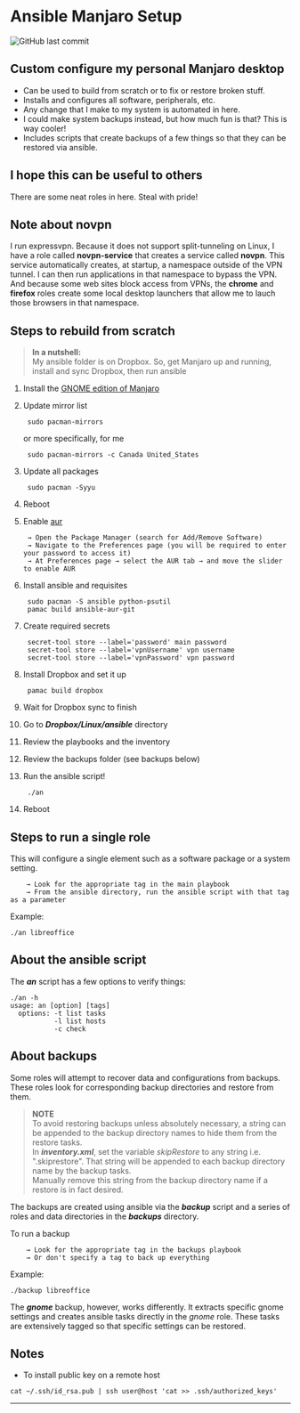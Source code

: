 # Ansible Manjaro Setup

![GitHub last commit](https://img.shields.io/github/last-commit/marinierb/ansible-manjaro-setup)

## Custom configure my personal Manjaro desktop

- Can be used to build from scratch or to fix or restore broken stuff.
- Installs and configures all software, peripherals, etc.
- Any change that I make to my system is automated in here.
- I could make system backups instead, but how much fun is that? This is way cooler!
- Includes scripts that create backups of a few things so that they can be restored via ansible.

## I hope this can be useful to others

There are some neat roles in here. Steal with pride!

## Note about novpn

I run expressvpn. Because it does not support split-tunneling on Linux, I have a role called **novpn-service** that creates a service called **novpn**. This service automatically creates, at startup, a namespace outside of the VPN tunnel. I can then run applications in that namespace to bypass the VPN. And because some web sites block access from VPNs, the **chrome** and **firefox** roles create some local desktop launchers that allow me to lauch those browsers in that namespace. 

## Steps to rebuild from scratch

>**In a nutshell:**
><br>My ansible folder is on Dropbox. So, get Manjaro up and running, install and sync Dropbox, then run ansible

1. Install the [GNOME edition of Manjaro](https://manjaro.org/download/#gnome)

1. Update mirror list

        sudo pacman-mirrors

      or more specifically, for me

        sudo pacman-mirrors -c Canada United_States

1. Update all packages

        sudo pacman -Syyu

1. Reboot

1. Enable [aur](https://wiki.archlinux.org/index.php/Arch_User_Repository)

        → Open the Package Manager (search for Add/Remove Software)
        → Navigate to the Preferences page (you will be required to enter your password to access it)
        → At Preferences page → select the AUR tab → and move the slider to enable AUR

1. Install ansible and requisites

        sudo pacman -S ansible python-psutil
        pamac build ansible-aur-git

1. Create required secrets

        secret-tool store --label='password' main password
        secret-tool store --label='vpnUsername' vpn username
        secret-tool store --label='vpnPassword' vpn password

1. Install Dropbox and set it up

        pamac build dropbox

1. Wait for Dropbox sync to finish

1. Go to ***Dropbox/Linux/ansible*** directory

1. Review the playbooks and the inventory

1. Review the backups folder (see backups below)

1. Run the ansible script!

        ./an

1. Reboot

## Steps to run a single role

This will configure a single element such as a software package or a system setting.

        → Look for the appropriate tag in the main playbook
        → From the ansible directory, run the ansible script with that tag as a parameter
Example:
```
./an libreoffice
```

## About the ansible script

The ***an*** script has a few options to verify things:

```
./an -h
usage: an [option] [tags]
  options: -t list tasks
           -l list hosts
           -c check
```

## About backups

Some roles will attempt to recover data and configurations from backups. These roles look for corresponding backup directories and restore from them.

> **NOTE**
> <br>To avoid restoring backups unless absolutely necessary, a string can be appended to the backup directory names to hide them from the restore tasks.
> <br>In ***inventory.xml***, set the variable *skipRestore* to any string i.e. ".skiprestore". That string will be appended to each backup directory name by the backup tasks.
> <br>Manually remove this string from the backup directory name if a restore is in fact desired.

The backups are created using ansible via the ***backup*** script and a series of roles and data directories in the ***backups*** directory.

To run a backup

        → Look for the appropriate tag in the backups playbook
        → Or don't specify a tag to back up everything

Example:
```
./backup libreoffice
```

The ***gnome*** backup, however, works differently. It extracts specific gnome settings and creates ansible tasks directly in the *gnome* role. These tasks are extensively tagged so that specific settings can be restored.

## Notes
- To install public key on a remote host
```
cat ~/.ssh/id_rsa.pub | ssh user@host 'cat >> .ssh/authorized_keys'
```
---
